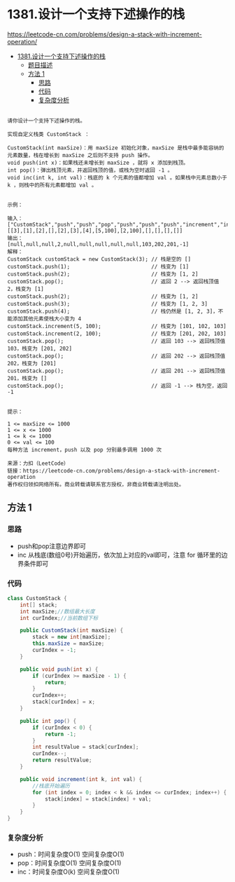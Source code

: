 # 1381.设计一个支持下述操作的栈

https://leetcode-cn.com/problems/design-a-stack-with-increment-operation/

- [1381.设计一个支持下述操作的栈](#1381.设计一个支持下述操作的栈)
  - [题目描述](#题目描述)
  - [方法 1](#方法-1)
    - [思路](#思路)
    - [代码](#代码)
    - [复杂度分析](#复杂度分析)
    
```

请你设计一个支持下述操作的栈。

实现自定义栈类 CustomStack ：

CustomStack(int maxSize)：用 maxSize 初始化对象，maxSize 是栈中最多能容纳的元素数量，栈在增长到 maxSize 之后则不支持 push 操作。
void push(int x)：如果栈还未增长到 maxSize ，就将 x 添加到栈顶。
int pop()：弹出栈顶元素，并返回栈顶的值，或栈为空时返回 -1 。
void inc(int k, int val)：栈底的 k 个元素的值都增加 val 。如果栈中元素总数小于 k ，则栈中的所有元素都增加 val 。
 

示例：

输入：
["CustomStack","push","push","pop","push","push","push","increment","increment","pop","pop","pop","pop"]
[[3],[1],[2],[],[2],[3],[4],[5,100],[2,100],[],[],[],[]]
输出：
[null,null,null,2,null,null,null,null,null,103,202,201,-1]
解释：
CustomStack customStack = new CustomStack(3); // 栈是空的 []
customStack.push(1);                          // 栈变为 [1]
customStack.push(2);                          // 栈变为 [1, 2]
customStack.pop();                            // 返回 2 --> 返回栈顶值 2，栈变为 [1]
customStack.push(2);                          // 栈变为 [1, 2]
customStack.push(3);                          // 栈变为 [1, 2, 3]
customStack.push(4);                          // 栈仍然是 [1, 2, 3]，不能添加其他元素使栈大小变为 4
customStack.increment(5, 100);                // 栈变为 [101, 102, 103]
customStack.increment(2, 100);                // 栈变为 [201, 202, 103]
customStack.pop();                            // 返回 103 --> 返回栈顶值 103，栈变为 [201, 202]
customStack.pop();                            // 返回 202 --> 返回栈顶值 202，栈变为 [201]
customStack.pop();                            // 返回 201 --> 返回栈顶值 201，栈变为 []
customStack.pop();                            // 返回 -1 --> 栈为空，返回 -1
 

提示：

1 <= maxSize <= 1000
1 <= x <= 1000
1 <= k <= 1000
0 <= val <= 100
每种方法 increment，push 以及 pop 分别最多调用 1000 次

来源：力扣（LeetCode）
链接：https://leetcode-cn.com/problems/design-a-stack-with-increment-operation
著作权归领扣网络所有。商业转载请联系官方授权，非商业转载请注明出处。

```

## 方法 1

### 思路

- push和pop注意边界即可
- inc 从栈底(数组0号)开始遍历，依次加上对应的val即可，注意 for 循环里的边界条件即可

### 代码

```java
class CustomStack {
    int[] stack;
    int maxSize;//数组最大长度
    int curIndex;//当前数组下标

    public CustomStack(int maxSize) {
        stack = new int[maxSize];
        this.maxSize = maxSize;
        curIndex = -1;
    }

    public void push(int x) {
        if (curIndex >= maxSize - 1) {
            return;
        }
        curIndex++;
        stack[curIndex] = x;
    }

    public int pop() {
        if (curIndex < 0) {
            return -1;
        }
        int resultValue = stack[curIndex];
        curIndex--;
        return resultValue;
    }

    public void increment(int k, int val) {
        //栈底开始遍历
        for (int index = 0; index < k && index <= curIndex; index++) {
            stack[index] = stack[index] + val;
        }
    }
}

```

### 复杂度分析

- push：时间复杂度O(1)  空间复杂度O(1)
- pop：时间复杂度O(1)  空间复杂度O(1)
- inc：时间复杂度O(k)  空间复杂度O(1)
